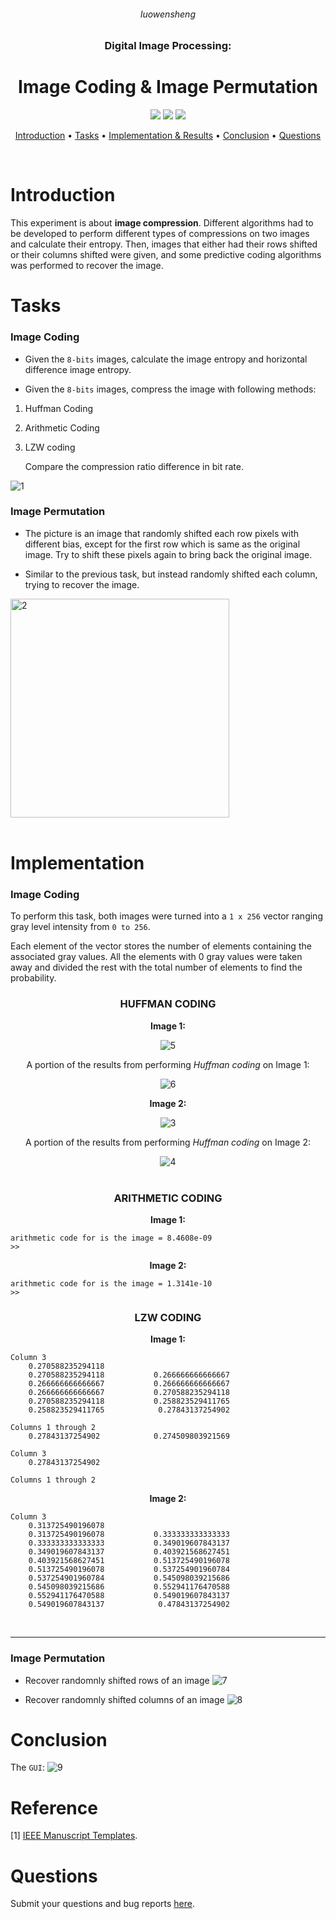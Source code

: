 <h6 align="center">luowensheng</h3>

<h3 align="center">Digital Image Processing:</h3>
<h1 align="center">Image Coding & Image Permutation</h1>

<p align="center">
    <a href="https://www.mathworks.com/products/matlab.html"><img src="https://img.shields.io/badge/Made with-MATLAB-blue.svg"></a>
    <a href="https://github.com/luowensheng/-DIP-Image-Coding-and-Image-Permutation_/pulse"><img src="https://img.shields.io/badge/Maintained%3F-yes-green.svg"></a>
    <a href="https://github.com/luowensheng"><img src="https://badges.frapsoft.com/os/v2/open-source.svg?v=103"></a>

<p align="center">
  <a href="#Introduction">Introduction</a> •
  <a href="#Tasks">Tasks</a> •
  <a href="#Implementation-&-Results">Implementation & Results</a> •
  <a href="#Conclusion">Conclusion</a> •
  <a href="#Questions">Questions</a>
</p>
<br>

# Introduction
This experiment is about **image compression**. Different algorithms had to be developed to perform different types of compressions on two images and calculate their entropy. Then, images that either had their rows shifted or their columns shifted were given, and some predictive coding algorithms was performed to recover the image.

# Tasks
### **Image Coding**
* Given the ```8-bits``` images, calculate the image entropy and horizontal difference image entropy.

* Given the ```8-bits``` images, compress the image with following methods:
1. Huffman Coding
2. Arithmetic Coding
3. LZW coding

    Compare the compression ratio difference in bit rate.

<img src="https://i.ibb.co/0j7Sc6p/1.jpg" alt="1" border="0"></a>


### **Image Permutation**
* The picture is an image that randomly shifted each row pixels with different bias, except for the first row which is same as the original image. Try to shift these pixels again to bring back the original image.

* Similar to the previous task, but instead randomly shifted each column, trying to recover the
image.

<img src="https://i.ibb.co/gt9WTJR/2.jpg" alt="2" width="350"></a><br /><br />

# Implementation
### **Image Coding**
To perform this task, both images were turned into a ```1 x 256``` vector ranging gray level intensity from ```0 to 256```.

Each element of the vector stores the number of elements containing the associated gray values. All the elements with 0 gray values were taken away and divided the rest with the total number of elements to find the probability.

<h3 align="center"><b>HUFFMAN CODING</b></h3>
<p align="center"><b>Image 1:</p></b>
<p align="center"><img src="https://i.ibb.co/CWMVpCX/5.jpg" alt="5" border="0"></a></p>

<p align="center">A portion of the results from performing <i>Huffman coding</i> on Image 1:</p>

<p align="center"><img src="https://i.ibb.co/H77w3Pg/6.jpg" alt="6" border="0"></a></p>

<p align="center"><b>Image 2:</p></b>
<p align="center"><img src="https://i.ibb.co/C9YkFW7/3.jpg" alt="3" border="0"></a>

<p align="center">A portion of the results from performing <i>Huffman coding</i> on Image 2:</p>
<p align="center"><img src="https://i.ibb.co/nQ0GVdw/4.jpg" alt="4" border="0"></a><br /><br /></p>


<h3 align="center"><b>ARITHMETIC CODING</b></h3>
<p align="center"><b>Image 1:</p></b>

<p align="center">
    
```
arithmetic code for is the image = 8.4608e-09
>>
```
</p>

<p align="center"><b>Image 2:</p></b>
<p align="center">
    
```
arithmetic code for is the image = 1.3141e-10
>>
```
</p>

<h3 align="center"><b>LZW CODING</b></h3>
<p align="center"><b>Image 1:</p></b>

```
Column 3
    0.270588235294118
    0.270588235294118           0.266666666666667
    0.266666666666667           0.266666666666667
    0.266666666666667           0.270588235294118
    0.270588235294118           0.258823529411765
    0.258823529411765            0.27843137254902

Columns 1 through 2
    0.27843137254902            0.274509803921569

Column 3
    0.27843137254902 

Columns 1 through 2
```

<p align="center"><b>Image 2:</p></b>

```
Column 3
    0.313725490196078
    0.313725490196078           0.333333333333333
    0.333333333333333           0.349019607843137
    0.349019607843137           0.403921568627451
    0.403921568627451           0.513725490196078
    0.513725490196078           0.537254901960784
    0.537254901960784           0.545098039215686
    0.545098039215686           0.552941176470588
    0.552941176470588           0.549019607843137
    0.549019607843137            0.47843137254902
```
<br>

___
### **Image Permutation**
* Recover randomnly shifted rows of an image
![7](https://i.ibb.co/n0FDfQH/7.jpg)

* Recover randomnly shifted columns of an image
![8](https://i.ibb.co/BCSxLyc/8.jpg)


# Conclusion
The ```GUI```: 
![9](https://i.ibb.co/4NsGQfD/9.jpg)


# Reference
[1] [IEEE Manuscript Templates](http://www.ieee.org/conferences_events/conferences/publishing/templates.html).

# Questions
Submit your questions and bug reports [here](https://github.com/luowensheng/Natural-Language-Processing-Grammatical-Error-Correction-/issues).

